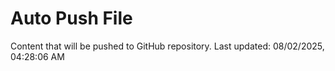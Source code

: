 # Auto Push File

Content that will be pushed to GitHub repository.
Last updated: 08/02/2025, 04:28:06 AM